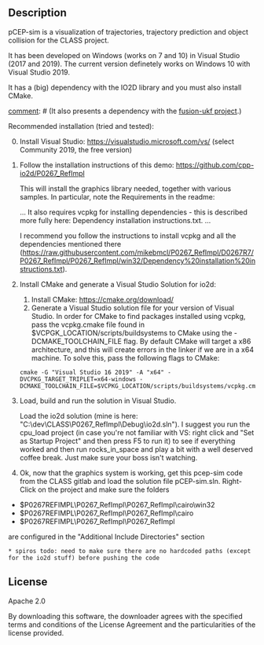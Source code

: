 ## Description

pCEP-sim is a visualization of trajectories, trajectory prediction and object collision for the CLASS project. 

It has been developed on Windows (works on 7 and 10) in Visual Studio (2017 and 2019). The current version definetely works on Windows 10 with Visual Studio 2019.

It has a (big) dependency with the IO2D library and you must also install CMake. 

[comment]: # (It also presents a dependency with the [fusion-ukf project](https://github.com/mithi/fusion-ukf).)

Recommended installation (tried and tested):

0. Install Visual Studio: https://visualstudio.microsoft.com/vs/ (select Community 2019, the free version)

1. Follow the installation instructions of this demo:
	https://github.com/cpp-io2d/P0267_RefImpl

	This will install the graphics library needed, together with various samples. 
	In particular, note the Requirements in the readme:

	...
	It also requires vcpkg for installing dependencies - this is described more fully here: Dependency installation instructions.txt.
	...

	I recommend you follow the instructions to install vcpkg and all the dependencies mentioned there (https://raw.githubusercontent.com/mikebmcl/P0267_RefImpl/D0267R7/P0267_RefImpl/P0267_RefImpl/win32/Dependency%20installation%20instructions.txt).

2. Install CMake and generate a Visual Studio Solution for io2d:

	1. Install CMake: https://cmake.org/download/
	2. Generate a Visual Studio solution file for your version of Visual Studio. In order for CMake to find packages installed using vcpkg, pass the vcpkg.cmake file found in $VCPGK_LOCATION/scripts/buildsystems to CMake using the -DCMAKE_TOOLCHAIN_FILE flag. By default CMake will target a x86 architecture, and this will create errors in the linker if we are in a x64 machine. To solve this, pass the following flags to CMake:
	```
	cmake -G "Visual Studio 16 2019" -A "x64" -DVCPKG_TARGET_TRIPLET=x64-windows -DCMAKE_TOOLCHAIN_FILE=$VCPKG_LOCATION/scripts/buildsystems/vcpkg.cmake
	```

3. Load, build and run the solution in Visual Studio.

	Load the io2d solution (mine is here: "C:\dev\CLASS\P0267_RefImpl\Debug\io2d.sln"). I suggest you run the cpu_load project (in case you're not familiar with VS: right click and "Set as Startup Project" and then press F5 to run it) to see if everything worked and then run rocks_in_space and play a bit with a well deserved coffee break. Just make sure your boss isn't watching.

4. Ok, now that the graphics system is working, get this pcep-sim code from the CLASS gitlab and load the solution file pCEP-sim.sln. Right-Click on the project and make sure the folders 

* $P0267REFIMPL\P0267_RefImpl\P0267_RefImpl\cairo\win32
* $P0267REFIMPL\P0267_RefImpl\P0267_RefImpl\cairo
* $P0267REFIMPL\P0267_RefImpl\P0267_RefImpl 

are configured in the "Additional Include Directories" section

	* spiros todo: need to make sure there are no hardcoded paths (except for the io2d stuff) before pushing the code

[comment]: # (, as well as the $FUSION-UKF/src directory)
	
	

## License

Apache 2.0

By downloading this software, the downloader agrees with the specified terms and conditions of the License Agreement and the particularities of the license provided.
